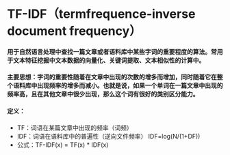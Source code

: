 # TF-IDF（termfrequence-inverse document frequency）
#### 用于自然语言处理中查找一篇文章或者语料库中某些字词的重要程度的算法。常用于文本特征挖掘中文本数据的向量化、关键词提取、文本相似性的计算中。
#### 主要思想：字词的重要性随着在文章中出现的次数的增多而增加，同时随着它在整个语料库中出现频率的增多而减小。也就是说，如果一个单词在一篇文章中出现的频率高，且在其他文章中很少出现，那么这个词有很好的类别区分能力。
#### 定义：
- TF：词语在某篇文章中出现的频率（词频）
- IDF：词语在语料库中的普遍性（逆向文件频率）   IDF=log(N/(1+DF))
- 公式：TF-IDF(x) = TF(x) * IDF(x)
